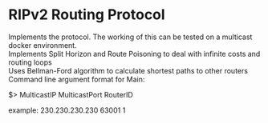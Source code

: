 # RIPv2 Routing Protocol  
Implements the protocol. The working of this can be tested on a multicast docker environment.  
Implements Split Horizon and Route Poisoning to deal with infinite costs and routing loops  
Uses Bellman-Ford algorithm to calculate shortest paths to other routers  
Command line argument format for Main:  

$> MulticastIP MulticastPort RouterID  

example: 230.230.230.230 63001 1
